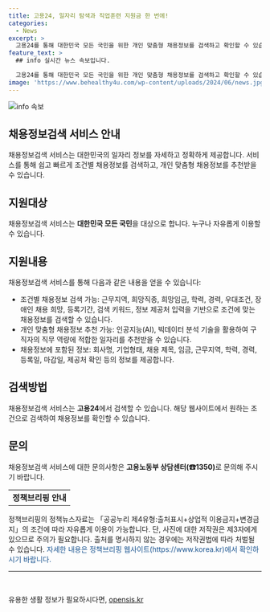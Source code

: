 ```yaml
---
title: 고용24, 일자리 탐색과 직업훈련 지원금 한 번에!
categories:
  - News
excerpt: >
  고용24를 통해 대한민국 모든 국민을 위한 개인 맞춤형 채용정보를 검색하고 확인할 수 있습니다. 근무지역, 희망직종, 임금 등 다양한 조건으로 검색이 가능하며, 인공지능과 빅데이터 분석 기술을 활용하여 구직자에게 적합한 일자리를 추천합니다. 또한, 채용정보에는 회사명, 기업형태, 채용 제목, 등록일, 마감일 등 다양한 정보가 포함되어 있습니다. 자세한 내용은 고용노동부 상담센터(☎1350)로 문의하실 수 있습니다.
feature_text: >
  ## info 실시간 뉴스 속보입니다.

  고용24를 통해 대한민국 모든 국민을 위한 개인 맞춤형 채용정보를 검색하고 확인할 수 있습니다. 근무지역, 희망직종, 임금 등 다양한 조건으로 검색이 가능하며, 인공지능과 빅데이터 분석 기술을 활용하여 구직자에게 적합한 일자리를 추천합니다. 또한, 채용정보에는 회사명, 기업형태, 채용 제목, 등록일, 마감일 등 다양한 정보가 포함되어 있습니다. 자세한 내용은 고용노동부 상담센터(☎1350)로 문의하실 수 있습니다.
image: 'https://www.behealthy4u.com/wp-content/uploads/2024/06/news.jpg'
---
```


<p><img src="https://www.behealthy4u.com/wp-content/uploads/2024/06/news.jpg" alt="info 속보" /></p>

<h2 data-ke-size="size26">채용정보검색 서비스 안내</h2>

<p data-ke-size="size16">채용정보검색 서비스는 대한민국의 일자리 정보를 자세하고 정확하게 제공합니다. 서비스를 통해 쉽고 빠르게 조건별 채용정보를 검색하고, 개인 맞춤형 채용정보를 추천받을 수 있습니다.</p>

<h2 data-ke-size="size24">지원대상</h2>

<p data-ke-size="size16">채용정보검색 서비스는 <b>대한민국 모든 국민</b>을 대상으로 합니다. 누구나 자유롭게 이용할 수 있습니다.</p>

<h2 data-ke-size="size24">지원내용</h2>

<p data-ke-size="size16">채용정보검색 서비스를 통해 다음과 같은 내용을 얻을 수 있습니다:
<ul>
    <li>조건별 채용정보 검색 가능: 근무지역, 희망직종, 희망임금, 학력, 경력, 우대조건, 장애인 채용 희망, 등록기간, 검색 키워드, 정보 제공처 입력을 기반으로 조건에 맞는 채용정보를 검색할 수 있습니다.</li>
    <li>개인 맞춤형 채용정보 추천 가능: 인공지능(AI), 빅데이터 분석 기술을 활용하여 구직자의 직무 역량에 적합한 일자리를 추천받을 수 있습니다.</li>
    <li>채용정보에 포함된 정보: 회사명, 기업형태, 채용 제목, 임금, 근무지역, 학력, 경력, 등록일, 마감일, 제공처 확인 등의 정보를 제공합니다.</li>
</ul>
</p>

<h2 data-ke-size="size24">검색방법</h2>

<p data-ke-size="size16">채용정보검색 서비스는 <b>고용24</b>에서 검색할 수 있습니다. 해당 웹사이트에서 원하는 조건으로 검색하여 채용정보를 확인할 수 있습니다.</p>

<h2 data-ke-size="size24">문의</h2>

<p data-ke-size="size16">채용정보검색 서비스에 대한 문의사항은 <b>고용노동부 상담센터(☎1350)</b>로 문의해 주시기 바랍니다.</p>

<table>
    <tr>
        <td style="text-align: center; height: 17px;"><b>정책브리핑 안내</b></td>
    </tr>
</table>

<p data-ke-size="size16">정책브리핑의 정책뉴스자료는 「공공누리 제4유형:출처표시+상업적 이용금지+변경금지」의 조건에 따라 자유롭게 이용이 가능합니다. 단, 사진에 대한 저작권은 제3자에게 있으므로 주의가 필요합니다. 출처를 명시하지 않는 경우에는 저작권법에 따라 처벌될 수 있습니다. <span style="color: #1a5490;">자세한 내용은 정책브리핑 웹사이트(https://www.korea.kr)에서 확인하시기 바랍니다.</span></p>

<hr>

<p data-ke-size="size16">&nbsp;</p>
유용한 생활 정보가 필요하시다면, <a href="https://opensis.kr" rel="dofollow">opensis.kr</a>


